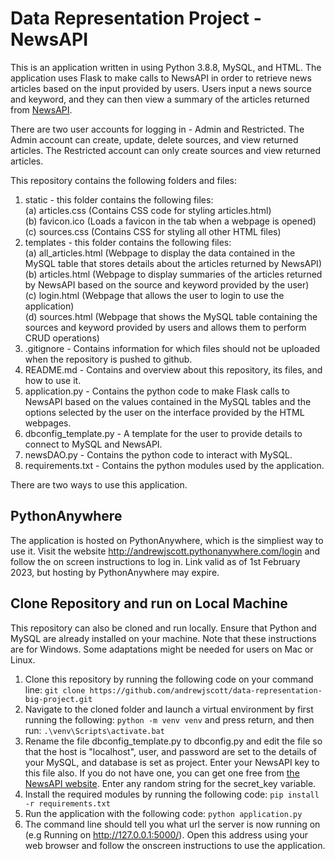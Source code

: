 # Data Representation Project - NewsAPI

This is an application written in using Python 3.8.8, MySQL, and HTML. The application uses Flask to make calls to NewsAPI in order to retrieve news articles based on the input provided by users. Users input a news source and keyword, and they can then view a summary of the articles returned from [NewsAPI](https://newsapi.org/). 

There are two user accounts for logging in - Admin and Restricted. The Admin account can create, update, delete sources, and view returned articles. The Restricted account can only create sources and view returned articles. 

This repository contains the following folders and files:   
1. static - this folder contains the following files:   
(a) articles.css (Contains CSS code for styling articles.html)   
(b) favicon.ico (Loads a favicon in the tab when a webpage is opened)   
(c) sources.css (Contains CSS for styling all other HTML files)    
2. templates - this folder contains the following files:   
(a) all_articles.html (Webpage to display the data contained in the MySQL table that stores details about the articles returned by NewsAPI)    
(b) articles.html (Webpage to display summaries of the articles returned by NewsAPI based on the source and keyword provided by the user)    
(c) login.html (Webpage that allows the user to login to use the application)    
(d) sources.html (Webpage that shows the MySQL table containing the sources and keyword provided by users and allows them to perform CRUD operations)    
3.  .gitignore - Contains information for which files should not be uploaded when the repository is pushed to github.
4. README.md - Contains and overview about this repository, its files, and how to use it.   
5. application.py - Contains the python code to make Flask calls to NewsAPI based on the values contained in the MySQL tables and the options selected by the user on the interface provided by the HTML webpages.
6. dbconfig_template.py - A template for the user to provide details to connect to MySQL and NewsAPI.    
7. newsDAO.py - Contains the python code to interact with MySQL.   
8. requirements.txt - Contains the python modules used by the application.     

There are two ways to use this application.

## PythonAnywhere
The application is hosted on PythonAnywhere, which is the simpliest way to use it. Visit the website http://andrewjscott.pythonanywhere.com/login and follow the on screen instructions to log in. Link valid as of 1st February 2023, but hosting by PythonAnywhere may expire.

## Clone Repository and run on Local Machine
This repository can also be cloned and run locally. Ensure that Python and MySQL are already installed on your machine. Note that these instructions are for Windows. Some adaptations might be needed for users on Mac or Linux.  

1. Clone this repository by running the following code on your command line: ```git clone https://github.com/andrewjscott/data-representation-big-project.git```   
2. Navigate to the cloned folder and launch a virtual environment by first running the following: ```python -m venv venv``` and press return, and then run: ```.\venv\Scripts\activate.bat```  
3. Rename the file dbconfig_template.py to dbconfig.py and edit the file so that the host is "localhost", user, and password are set to the details of your MySQL, and database is set as project. Enter your NewsAPI key to this file also. If you do not have one, you can get one free from [the NewsAPI website](https://newsapi.org/). Enter any random string for the secret_key variable.
4. Install the required modules by running the following code: ```pip install -r requirements.txt```    
5. Run the application with the following code: ```python application.py```    
6. The command line should tell you what url the server is now running on (e.g Running on http://127.0.0.1:5000/). Open this address using your web browser and follow the onscreen instructions to use the application.
